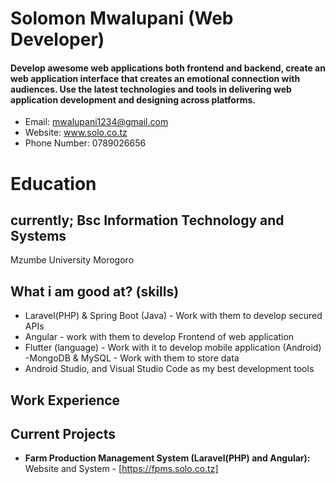 Solomon Mwalupani (Web Developer)
======
#### Develop awesome web applications both frontend and backend, create an web application interface that creates an emotional connection with audiences. Use the latest technologies and tools in delivering web application development and designing across platforms.
- Email: mwalupani1234@gmail.com
- Website: www.solo.co.tz
- Phone Number: 0789026656

# Education

## currently; Bsc Information Technology and Systems
Mzumbe University Morogoro

What i am good at? (skills)
------
- Laravel(PHP) & Spring Boot (Java) - Work with them to develop secured APIs
- Angular - work with them to develop Frontend of web application
- Flutter (language) - Work with it to develop mobile application (Android)
-MongoDB & MySQL - Work with them to store data
- Android Studio, and Visual Studio Code as my best development tools

Work Experience
------


Current Projects
------
- **Farm Production Management System (Laravel(PHP) and Angular):** Website and System - [https://fpms.solo.co.tz]
